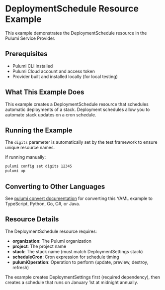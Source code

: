 # DeploymentSchedule Resource Example

This example demonstrates the DeploymentSchedule resource in the Pulumi Service Provider.

## Prerequisites

- Pulumi CLI installed
- Pulumi Cloud account and access token
- Provider built and installed locally (for local testing)

## What This Example Does

This example creates a DeploymentSchedule resource that schedules automatic deployments of a stack. Deployment schedules allow you to automate stack updates on a cron schedule.

## Running the Example

The `digits` parameter is automatically set by the test framework to ensure unique resource names.

If running manually:

```bash
pulumi config set digits 12345
pulumi up
```

## Converting to Other Languages

See [pulumi convert documentation](https://www.pulumi.com/docs/iac/cli/commands/pulumi_convert/) for converting this YAML example to TypeScript, Python, Go, C#, or Java.

## Resource Details

The DeploymentSchedule resource requires:
- **organization**: The Pulumi organization
- **project**: The project name
- **stack**: The stack name (must match DeploymentSettings stack)
- **scheduleCron**: Cron expression for schedule timing
- **pulumiOperation**: Operation to perform (update, preview, destroy, refresh)

The example creates DeploymentSettings first (required dependency), then creates a schedule that runs on January 1st at midnight annually.
